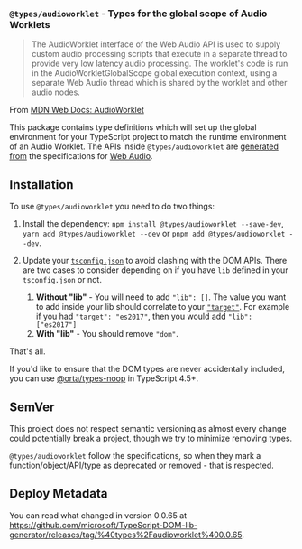 ### `@types/audioworklet` - Types for the global scope of Audio Worklets

> The AudioWorklet interface of the Web Audio API is used to supply custom audio processing scripts that execute in a separate thread to provide very low latency audio processing. The worklet's code is run in the AudioWorkletGlobalScope global execution context, using a separate Web Audio thread which is shared by the worklet and other audio nodes.

From [MDN Web Docs: AudioWorklet](https://developer.mozilla.org/en-US/docs/Web/API/AudioWorklet)

This package contains type definitions which will set up the global environment for your TypeScript project to match the runtime environment of an Audio Worklet. The APIs inside `@types/audioworklet` are [generated from](https://github.com/microsoft/TypeScript-DOM-lib-generator/) the specifications for [Web Audio](https://webaudio.github.io/web-audio-api/).

## Installation 

To use `@types/audioworklet` you need to do two things:

1. Install the dependency: `npm install @types/audioworklet --save-dev`, `yarn add @types/audioworklet --dev` or `pnpm add @types/audioworklet --dev`.
1. Update your [`tsconfig.json`](https://www.typescriptlang.org/tsconfig) to avoid clashing with the DOM APIs. There are two cases to consider depending on if you have `lib` defined in your `tsconfig.json` or not.

    1. **Without "lib"** - You will need to add `"lib": []`. The value you want to add inside your lib should correlate to your [`"target"`](https://www.typescriptlang.org/tsconfig#target). For example if you had `"target": "es2017"`, then you would add `"lib": ["es2017"]`
    1. **With "lib"**  - You should remove `"dom"`.

That's all. 

If you'd like to ensure that the DOM types are never accidentally included, you can use [@orta/types-noop](https://www.npmjs.com/package/@orta/type-noops) in TypeScript 4.5+.

## SemVer

This project does not respect semantic versioning as almost every change could potentially break a project, though we try to minimize removing types.

`@types/audioworklet` follow the specifications, so when they mark a function/object/API/type as deprecated or removed - that is respected.

## Deploy Metadata

You can read what changed in version 0.0.65 at https://github.com/microsoft/TypeScript-DOM-lib-generator/releases/tag/%40types%2Faudioworklet%400.0.65.